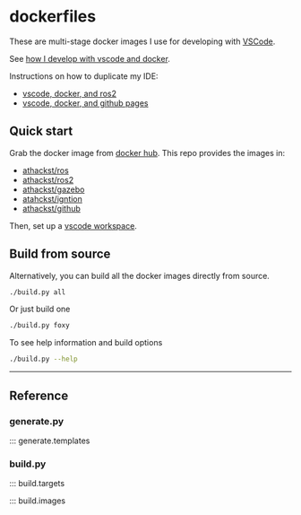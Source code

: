 # dockerfiles

These are multi-stage docker images I use for developing with [VSCode](https://code.visualstudio.com/).

See [how I develop with vscode and docker](https://www.allisonthackston.com/articles/docker_development.html).

Instructions on how to duplicate my IDE:

* [vscode, docker, and ros2](https://www.allisonthackston.com/articles/vscode_docker_ros2.html)
* [vscode, docker, and github pages](https://www.allisonthackston.com/articles/vscode_docker_ros2.html)

## Quick start

Grab the docker image from [docker hub](https://hub.docker.com/u/athackst).  This repo provides the images in:

* [athackst/ros](https://hub.docker.com/r/athackst/ros)
* [athackst/ros2](https://hub.docker.com/r/athackst/ros2)
* [athackst/gazebo](https://hub.docker.com/r/athackst/gazebo)
* [atahckst/igntion](https://hub.docker.com/r/athackst/ignition)
* [athackst/github](https://hub.docker.com/r/athackst/github)

Then, set up a [vscode workspace](https://github.com/athackst/vscode_ros2_workspace).

## Build from source

Alternatively, you can build all the docker images directly from source.

```bash
./build.py all
```

Or just build one

```bash
./build.py foxy
```

To see help information and build options

```bash
./build.py --help
```

-----

## Reference

### generate.py

::: generate.templates

### build.py

::: build.targets

::: build.images
